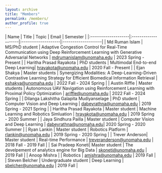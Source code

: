 ```yaml
---
layout: archive
title: "Members"
permalink: /members/
author_profile: true
---
```


|         Name        |     Title           |       Topic         |   Email             | Semester             |
|:--------------------|:--------------------|:--------------------|:--------------------| 
| Md Ruman Islam | MS/PhD student | Adaptive Congestion Control for Real-Time Communication using Deep Reinforcement Learning with Generative Adversarial Networks | mdrumanislam@unomaha.edu | 2023 Spring - Present |
| Haritha Prasad Rayakota | PhD students | Multimodal End-to-end Deep Learning| hrayakota@unomaha.edu | 2020 Fall - Present |
| Ejan Shakya | Master students | Synergizing Modalities: A Deep-Learning-Driven Contrastive Learning Strategy for Efficient Biomedical Information Retrieval | eshakya@unomaha.edu | 2022 Fall - 2024 Spring |
| Austin Riffle | Master students | Autonomous UAV Navigation using Reinforcement Learning with Proximal Policy Optimization | ariffle@unomaha.edu | 2022 Fall - 2024 Spring |
| Dilanga Lakshitha Galapita Mudiyanselage | PhD student | Computer Vision and Deep Learning | dabeyrathna@unomaha.edu | 2019 Spring - 2021 Spring |
| Haritha Prasad Rayakota | Master student | Machine Learning and Robotics Simluation | hrayakota@unomaha.edu | 2019 Spring - 2020 Summer |
| Jaya Sindhura Pailla | Master student | Computer Vision and Deep Learning | dabeyrathna@unomaha.edu| 2020 Spring - 2020 Summer |
| Ryan Lankin | Master student | Robotics Platform | rlankin@unomaha.edu | 2019 Spring - 2020 Spring |
| Trever Anderson| Master student | Real-time Performance |  treveranderson@unomaha.edu | 2018 Fall - 2019 Fall |
| Sai Pradeep Koneti| Master student | The develpement of analytics engine for Big Data |  skoneti@unomaha.edu | 2019 Fall |
| Anoop Mishra   |                      | Robotics    | amishra@unomaha.edu  | 2019 Fall |
| Steven Belcher | Undergraduate student | Deep Learning    | sbelcher@unomaha.edu | 2019 Fall |

